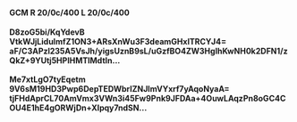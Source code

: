 #### GCM R 20/0c/400 L 20/0c/400
**D8zoG5bi/KqYdevB**<br/>**VtkWJjLiduImfZ1ON3+ARsXnWu3F3deamGHxlTRCYJ4=**<br/>**aF/C3APzl235A5VsJh/yigsUznB9sL/uGzfBO4ZW3HglhKwNH0k2DFN1/zQkZ+9YUtj5HPlHMTlMdtIn...**<br/><br/>
**Me7xtLgO7tyEqetm**<br/>**9V6sM19HD3Pwp6DepTEDWbrIZNJlmVYxrf7yAqoNyaA=**<br/>**tjFHdAprCL70AmVmx3VWn3i45Fw9Pnk9JFDAa+4OuwLAqzPn8oGC4COU4E1hE4gORWjDn+XIpqy7ndSN...**